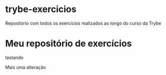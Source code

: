 # trybe-exercicios
Repositório com todos os exercícios realizados ao longo do curso da Trybe

# Meu repositório de exercícios
testando

Mais uma alteração